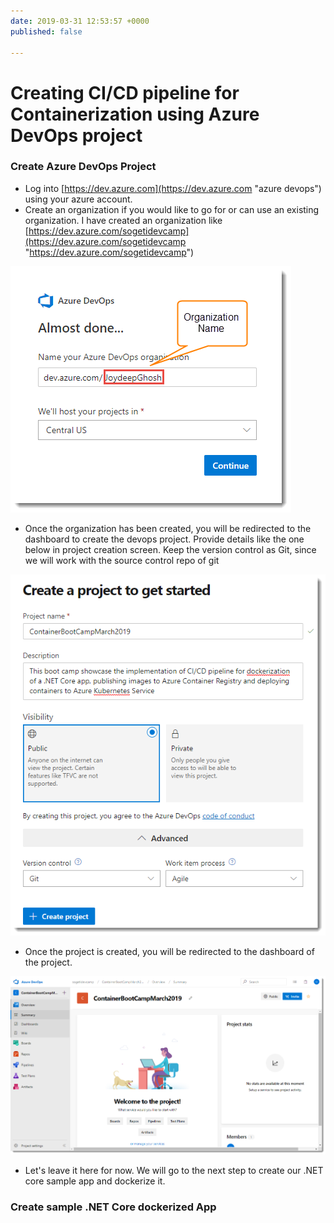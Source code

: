 ```yaml
---
date: 2019-03-31 12:53:57 +0000
published: false

---
```

# Creating CI/CD pipeline for Containerization using Azure DevOps project

### Create Azure DevOps Project

* Log into [https://dev.azure.com](https://dev.azure.com "azure devops") using your azure account.
* Create an organization if you would like to go for or can use an existing organization. I have created an organization like [https://dev.azure.com/sogetidevcamp](https://dev.azure.com/sogetidevcamp "https://dev.azure.com/sogetidevcamp")

![](/uploads/cn_az_devops_organization.png)

* Once the organization has been created, you will be redirected to the dashboard to create the devops project. Provide details like the one below in project creation screen. Keep the version control as Git, since we will work with the source control repo of git

![](/uploads/cn_az_devops_project_create.png)

* Once the project is created, you will be redirected to the dashboard of the project.

![](/uploads/cn_az_devops_project_dashboard.png)

* Let's leave it here for now. We will go to the next step to create our .NET core sample app and dockerize it.

### Create sample .NET Core dockerized App